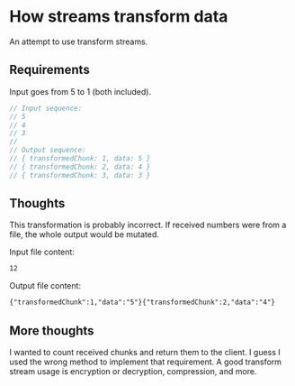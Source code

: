 # How streams transform data

An attempt to use transform streams.

## Requirements

Input goes from 5 to 1 (both included).

```js
// Input sequence:
// 5
// 4
// 3
//
// Output sequence:
// { transformedChunk: 1, data: 5 }
// { transformedChunk: 2, data: 4 }
// { transformedChunk: 3, data: 3 }
```

## Thoughts

This transformation is probably incorrect. If received numbers
were from a file, the whole output would be mutated.

Input file content:

```txt
12
```

Output file content:

```txt
{"transformedChunk":1,"data":"5"}{"transformedChunk":2,"data":"4"}
```

## More thoughts

I wanted to count received chunks and return them to the client. I guess I used
the wrong method to implement that requirement. A good transform stream usage
is encryption or decryption, compression, and more.
